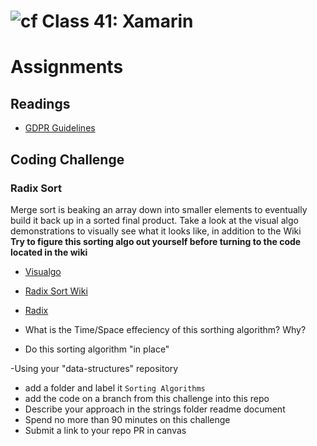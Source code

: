# ![cf](http://i.imgur.com/7v5ASc8.png) Class 41: Xamarin

# Assignments

## Readings
- [GDPR Guidelines](https://discover.office.com/accelerate-your-gdpr-compliance-journey/)

## Coding Challenge

### Radix Sort
Merge sort is beaking an array down into smaller elements to eventually build it back up in a sorted final product.
Take a look at the visual algo demonstrations to visually see what it looks like, in addition to the Wiki 
<br />
**Try to figure this sorting algo out yourself before turning to the code located in the wiki**

- [Visualgo](https://visualgo.net/en/sorting)
- [Radix Sort Wiki](https://en.wikipedia.org/wiki/Radix_sort)
- [Radix](https://www.geeksforgeeks.org/radix-sort/)

- What is the Time/Space effeciency of this sorthing algorithm? Why?
- Do this sorting algorithm "in place"

-Using your "data-structures" repository
  - add a folder and label it `Sorting Algorithms`
  - add the code on a branch from this challenge into this repo
  - Describe your approach in the strings folder readme document
  - Spend no more than 90 minutes on this challenge
  - Submit a link to your repo PR in canvas
